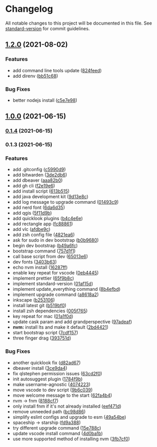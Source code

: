 # Changelog

All notable changes to this project will be documented in this file. See [standard-version](https://github.com/conventional-changelog/standard-version) for commit guidelines.

## [1.2.0](https://github.com/stdavis/dotfiles/compare/v1.1.0...v1.2.0) (2021-08-02)


### Features

* add command line tools update ([824feed](https://github.com/stdavis/dotfiles/commit/824feed8e41b93a17e26f7ed13f2253dce8004bb))
* add direnv ([bb51c68](https://github.com/stdavis/dotfiles/commit/bb51c687b0e6df5ea3172e47b18f2ee8e921b5cd))


### Bug Fixes

* better nodejs install ([c5e7e98](https://github.com/stdavis/dotfiles/commit/c5e7e983ffb2771fb79f80195e1f5cf2b2c0ffef))

## [1.0.0](https://github.com/stdavis/dotfiles/compare/v0.1.4...v1.0.0) (2021-06-15)

### [0.1.4](https://github.com/stdavis/dotfiles/compare/v0.1.3...v0.1.4) (2021-06-15)

### 0.1.3 (2021-06-15)


### Features

* add .gitconfig ([c5990d9](https://github.com/stdavis/dotfiles/commit/c5990d90f51fc87c837ad0c01cf4122e90913a03))
* add bitwarden ([3de2db6](https://github.com/stdavis/dotfiles/commit/3de2db68390959fac6d7a41f03c41153edc0b2fa))
* add dbeaver ([aaa82b0](https://github.com/stdavis/dotfiles/commit/aaa82b0809e7e4674b783f1be5d4c14ae3c29f0c))
* add gh cli ([f2e19e6](https://github.com/stdavis/dotfiles/commit/f2e19e63d07812a6832db4f47efe7ca064cb345f))
* add install script ([613b515](https://github.com/stdavis/dotfiles/commit/613b5155248a6909e92fd8c7af8edc62039485d7))
* add java development kit ([9d13e8c](https://github.com/stdavis/dotfiles/commit/9d13e8ca51f1db075f22b5eeecf093465c6d59cc))
* add log message to upgrade command ([01493c9](https://github.com/stdavis/dotfiles/commit/01493c97f26e48fc0c897b9e53fd35ad9a6801fb))
* add nerd font ([6da6d35](https://github.com/stdavis/dotfiles/commit/6da6d35a78259907db453f55a197f9ce9fe2278c))
* add qgis ([5f11d9b](https://github.com/stdavis/dotfiles/commit/5f11d9bcd08008bfe19c72b1bd3e573ce2163833))
* add quicklook plugins ([b4c4e6e](https://github.com/stdavis/dotfiles/commit/b4c4e6ebc259f5e1419dbc0d1d1e777ba37034ec))
* add rectangle app ([fc88861](https://github.com/stdavis/dotfiles/commit/fc88861c2a1d1421af2033b6d0f30b6f6dbdbca7))
* add vlc ([afdbe9c](https://github.com/stdavis/dotfiles/commit/afdbe9cf016de076b16a2911a8a0b1cedba92f6a))
* add zsh config file ([4821ea6](https://github.com/stdavis/dotfiles/commit/4821ea6b4181843aedf9e002ee5855b8859a4cfa))
* ask for sudo in dev bootstrap ([b0b9680](https://github.com/stdavis/dotfiles/commit/b0b96803c88569977314d3fbfdf031f2720a112e))
* begin dev bootstrap ([b49a6fc](https://github.com/stdavis/dotfiles/commit/b49a6fc7d11a0e166c892546d32b38bef7de80ac))
* bootstrap command ([757d1f1](https://github.com/stdavis/dotfiles/commit/757d1f108341a3b07c65ea0552027d30f0eb0f55))
* call base script from dev ([65013e6](https://github.com/stdavis/dotfiles/commit/65013e695949649cee4ca311ea7750f5afb99fdd))
* dev fonts ([3403b63](https://github.com/stdavis/dotfiles/commit/3403b638920b14f0e9b7907b9316d977e6d136a4))
* echo nvm install ([16287ff](https://github.com/stdavis/dotfiles/commit/16287ff5ce272a6d32ba613f3996caebbf25d5db))
* enable key repeat for vscode ([0eb4445](https://github.com/stdavis/dotfiles/commit/0eb44452591dc701d4808f08c363fd56182c15bb))
* implement prettier ([65f9b8c](https://github.com/stdavis/dotfiles/commit/65f9b8c568f158952f9442b0484401af256af244))
* implement standard-version ([01af15d](https://github.com/stdavis/dotfiles/commit/01af15d0d165a85d9f258b16315444bd9e40d367))
* implement update_everything command ([8b4efbd](https://github.com/stdavis/dotfiles/commit/8b4efbdf3854fb908a85e1c92ef04141547b3538))
* implement upgrade command ([a8618a2](https://github.com/stdavis/dotfiles/commit/a8618a21e893684926a67bd6b6183726529fcadb))
* inkscape ([b253106](https://github.com/stdavis/dotfiles/commit/b25310676705590366f108e2de6814c86abf2311))
* install latest git ([b519bf0](https://github.com/stdavis/dotfiles/commit/b519bf0ef250e3161945a5be94645851f6a93d71))
* install zsh dependencies ([005f765](https://github.com/stdavis/dotfiles/commit/005f765da737607926b73589266f4783232c8dcd))
* key repeat for mac ([01a1f0d](https://github.com/stdavis/dotfiles/commit/01a1f0d7b68e52aedc6375a96a02fae8dd5b427f))
* update cask param and add grandperspective ([97adeaf](https://github.com/stdavis/dotfiles/commit/97adeaf4f04fc33b2ecc2fe2f064423a899da841))
* **nvm:** install lts and make it default ([2bd4421](https://github.com/stdavis/dotfiles/commit/2bd4421dc38a48dee5d3665f151d8a58759b5574))
* start bootstrap script ([7cdf157](https://github.com/stdavis/dotfiles/commit/7cdf1572e9d466855dc1746b7b00a006bb1db839))
* three finger drag ([393751d](https://github.com/stdavis/dotfiles/commit/393751d9b1a27cf55f934448c473ce2bcd7a25e9))


### Bug Fixes

* another quicklook fix ([d82ad67](https://github.com/stdavis/dotfiles/commit/d82ad674a5b457186e5489bd837a771793e29661))
* dbeaver install ([3ce9da4](https://github.com/stdavis/dotfiles/commit/3ce9da4e1e3ddf6036df4d30fe6ed9e1a2c15219))
* fix qlstephen permission issues ([63cd2f0](https://github.com/stdavis/dotfiles/commit/63cd2f00dd99d3e979d09bfe5ceb2d1becad192c))
* init autosuggest plugin ([1784f9b](https://github.com/stdavis/dotfiles/commit/1784f9b009b24e0f76452d3800db2e8ce5030b0d))
* make username-agnostic ([4074223](https://github.com/stdavis/dotfiles/commit/4074223abd6942f389ce017ba11e2ee0f33a92be))
* move vscode to dev script ([9b6c039](https://github.com/stdavis/dotfiles/commit/9b6c039118f64ca06994f0e4c77c1492fca6901f))
* move welcome message to the start ([62fa4b4](https://github.com/stdavis/dotfiles/commit/62fa4b491fc75c7fa01b4e11951f5f82f4516385))
* nvm -> fnm ([8188cf7](https://github.com/stdavis/dotfiles/commit/8188cf737bab2909333de6629ce4d22535c18a74))
* only install fnm if it's not already installed ([eef471d](https://github.com/stdavis/dotfiles/commit/eef471d9b99c648c9120df80e2d05b561a2ac58d))
* remove unneeded path ([bc98d86](https://github.com/stdavis/dotfiles/commit/bc98d8640a1c668aa968e162f0e8499444ec1902))
* simplify eslint configs and upgrade to esm ([49a54be](https://github.com/stdavis/dotfiles/commit/49a54bec8e4ccf56acbb895db835d5bf8a65fcd9))
* spaceship -> starship ([fd9a388](https://github.com/stdavis/dotfiles/commit/fd9a38836561abec17a6c7fa0146dec0c5fdb544))
* try different upgrade command ([15e788c](https://github.com/stdavis/dotfiles/commit/15e788cc0408e368a3713775f848b7f86c5f2426))
* update vscode install command ([4d0ba1b](https://github.com/stdavis/dotfiles/commit/4d0ba1ba5e60308ed3749d2f72346f5230384350))
* use more supported method of installing nvm ([3fb7cf0](https://github.com/stdavis/dotfiles/commit/3fb7cf02dc972f5415c22d363629221b9ec2aaea))

